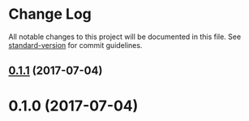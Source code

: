 # Change Log

All notable changes to this project will be documented in this file. See [standard-version](https://github.com/conventional-changelog/standard-version) for commit guidelines.

<a name="0.1.1"></a>
## [0.1.1](https://github.com/ls-age/xml/compare/v0.1.0...v0.1.1) (2017-07-04)



<a name="0.1.0"></a>
# 0.1.0 (2017-07-04)
